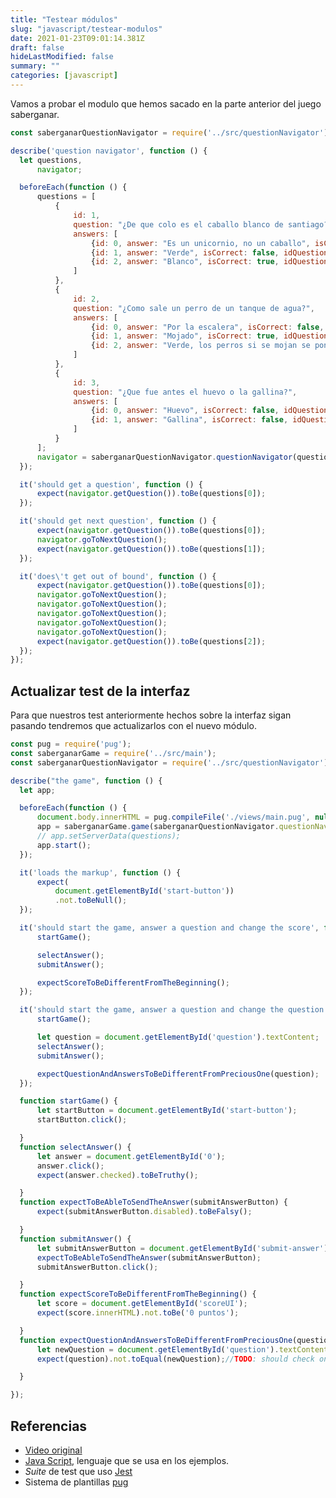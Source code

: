 ```yaml
---
title: "Testear módulos"
slug: "javascript/testear-modulos"
date: 2021-01-23T09:01:14.381Z
draft: false
hideLastModified: false
summary: ""
categories: [javascript]
---
```


  Vamos a probar el modulo que hemos sacado en la parte anterior del juego
  saberganar.

```javaScript
const saberganarQuestionNavigator = require('../src/questionNavigator');

describe('question navigator', function () {
  let questions,
      navigator;

  beforeEach(function () {
      questions = [
          {
              id: 1,
              question: "¿De que colo es el caballo blanco de santiago?",
              answers: [
                  {id: 0, answer: "Es un unicornio, no un caballo", isCorrect: false, idQuestion: 1},
                  {id: 1, answer: "Verde", isCorrect: false, idQuestion: 1},
                  {id: 2, answer: "Blanco", isCorrect: true, idQuestion: 1}
              ]
          },
          {
              id: 2,
              question: "¿Como sale un perro de un tanque de agua?",
              answers: [
                  {id: 0, answer: "Por la escalera", isCorrect: false, idQuestion: 2},
                  {id: 1, answer: "Mojado", isCorrect: true, idQuestion: 2},
                  {id: 2, answer: "Verde, los perros si se mojan se ponen verdes", isCorrect: false, idQuestion: 2}
              ]
          },
          {
              id: 3,
              question: "¿Que fue antes el huevo o la gallina?",
              answers: [
                  {id: 0, answer: "Huevo", isCorrect: false, idQuestion: 3},
                  {id: 1, answer: "Gallina", isCorrect: false, idQuestion: 3},
              ]
          }
      ];
      navigator = saberganarQuestionNavigator.questionNavigator(questions);
  });

  it('should get a question', function () {
      expect(navigator.getQuestion()).toBe(questions[0]);
  });

  it('should get next question', function () {
      expect(navigator.getQuestion()).toBe(questions[0]);
      navigator.goToNextQuestion();
      expect(navigator.getQuestion()).toBe(questions[1]);
  });

  it('does\'t get out of bound', function () {
      expect(navigator.getQuestion()).toBe(questions[0]);
      navigator.goToNextQuestion();
      navigator.goToNextQuestion();
      navigator.goToNextQuestion();
      navigator.goToNextQuestion();
      navigator.goToNextQuestion();
      expect(navigator.getQuestion()).toBe(questions[2]);
  });
});
```

## Actualizar test de la interfaz

  Para que nuestros test anteriormente hechos sobre la interfaz sigan pasando
  tendremos que actualizarlos con el nuevo módulo.


```javaScript
const pug = require('pug');
const saberganarGame = require('../src/main');
const saberganarQuestionNavigator = require('../src/questionNavigator');

describe("the game", function () {
  let app;

  beforeEach(function () {
      document.body.innerHTML = pug.compileFile('./views/main.pug', null)();
      app = saberganarGame.game(saberganarQuestionNavigator.questionNavigator);
      // app.setServerData(questions);
      app.start();
  });

  it('loads the markup', function () {
      expect(
          document.getElementById('start-button'))
          .not.toBeNull();
  });

  it('should start the game, answer a question and change the score', function () {
      startGame();

      selectAnswer();
      submitAnswer();

      expectScoreToBeDifferentFromTheBeginning();
  });

  it('should start the game, answer a question and change the question', function () {
      startGame();

      let question = document.getElementById('question').textContent;
      selectAnswer();
      submitAnswer();

      expectQuestionAndAnswersToBeDifferentFromPreciousOne(question);
  });

  function startGame() {
      let startButton = document.getElementById('start-button');
      startButton.click();

  }
  function selectAnswer() {
      let answer = document.getElementById('0');
      answer.click();
      expect(answer.checked).toBeTruthy();

  }
  function expectToBeAbleToSendTheAnswer(submitAnswerButton) {
      expect(submitAnswerButton.disabled).toBeFalsy();

  }
  function submitAnswer() {
      let submitAnswerButton = document.getElementById('submit-answer');
      expectToBeAbleToSendTheAnswer(submitAnswerButton);
      submitAnswerButton.click();

  }
  function expectScoreToBeDifferentFromTheBeginning() {
      let score = document.getElementById('scoreUI');
      expect(score.innerHTML).not.toBe('0 puntos');

  }
  function expectQuestionAndAnswersToBeDifferentFromPreciousOne(question) {
      let newQuestion = document.getElementById('question').textContent;
      expect(question).not.toEqual(newQuestion);//TODO: should check only the question not the answers too

  }

});
```

Referencias
--------------------------------------------------------------------------------

* [Video original][original-video]
* [Java Script][javaScript], lenguaje que se usa en los ejemplos.
* _Suite_ de test que uso [Jest][jest]
* Sistema de plantillas [pug]

<!-- All links here -->

[original-video]: https://youtu.be/nvAiL3gKISg
[javaScript]: https://www.javascript.com/
[jest]: https://facebook.github.io/jest/
[pug]: https://pugjs.org/api/getting-started.html

